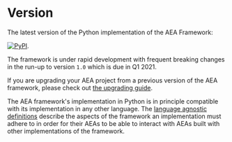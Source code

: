# Version

The latest version of the Python implementation of the AEA Framework:

<a href="https://img.shields.io/pypi/v/aea" target="_blank"><img alt="PyPI" src="https://img.shields.io/pypi/v/aea" /></a>.

The framework is under rapid development with frequent breaking changes in the run-up to version `1.0` which is due in Q1 2021.

If you are upgrading your AEA project from a previous version of the AEA framework, please check out <a href="../upgrading/">the upgrading guide</a>.

The AEA framework's implementation in Python is in principle compatible with its implementation in any other language. The <a href="../language-agnostic-definition/">language agnostic definitions</a> describe the aspects of the framework an implementation must adhere to in order for their AEAs to be able to interact with AEAs built with other implementations of the framework.
